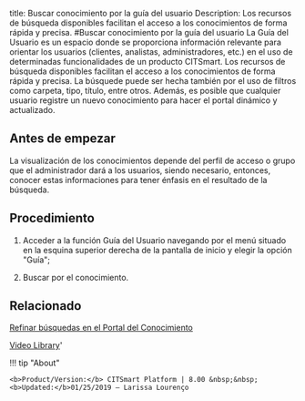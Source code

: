 title: Buscar conocimiento por la guía del usuario
Description: Los recursos de búsqueda disponibles facilitan el acceso a los conocimientos de forma rápida y precisa.
#Buscar conocimiento por la guía del usuario
La Guía del Usuario es un espacio donde se proporciona información relevante para orientar los usuarios (clientes, analistas, administradores, etc.) en el uso de determinadas funcionalidades de un producto CITSmart. Los recursos de búsqueda disponibles facilitan el acceso a los conocimientos de forma rápida y precisa. La búsquede puede ser hecha también por el uso de filtros como carpeta, tipo, título, entre otros. Además, es posible que cualquier usuario registre un nuevo conocimiento para hacer el portal dinámico y actualizado.

Antes de empezar
----------------

La visualización de los conocimientos depende del perfil de acceso o grupo que
el administrador dará a los usuarios, siendo necesario, entonces, conocer estas
informaciones para tener énfasis en el resultado de la búsqueda.

Procedimiento
-------------

1.  Acceder a la función Guía del Usuario navegando por el menú situado en la
    esquina superior derecha de la pantalla de inicio y elegir la opción "Guía";

2.  Buscar por el conocimiento.

Relacionado
---------------

[Refinar búsquedas en el Portal del Conocimiento](/es-es/citsmart-platform-8/processes/knowledge/configuration/refine-search-knowledge-portal.html)

<i class='fa fa-youtube-play  fa-2x' style='color:#97ce17;vertical-align: middle;'> </i> [Video Library](https://www.youtube.com/playlist?list=PLB5qK2uzf2RPgNa5jacymoUrgZpi7MgdD)'

!!! tip "About"

    <b>Product/Version:</b> CITSmart Platform | 8.00 &nbsp;&nbsp;
    <b>Updated:</b>01/25/2019 – Larissa Lourenço
